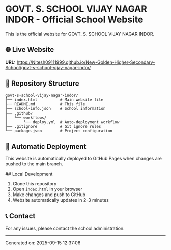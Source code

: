 # GOVT. S. SCHOOL VIJAY NAGAR INDOR - Official School Website

This is the official website for GOVT. S. SCHOOL VIJAY NAGAR INDOR.

## 🌐 Live Website
**URL:** https://Nitesh09111999.github.io/New-Golden-Higher-Secondary-School/govt-s-school-vijay-nagar-indor/

## 📁 Repository Structure
```
govt-s-school-vijay-nagar-indor/
├── index.html          # Main website file
├── README.md           # This file
├── school-info.json    # School information
├── .github/
│   └── workflows/
│       └── deploy.yml  # Auto-deployment workflow
├── .gitignore          # Git ignore rules
└── package.json        # Project configuration
```

## 🚀 Automatic Deployment
This website is automatically deployed to GitHub Pages when changes are pushed to the main branch.

##️ Local Development
1. Clone this repository
2. Open `index.html` in your browser
3. Make changes and push to GitHub
4. Website automatically updates in 2-3 minutes

## 📞 Contact
For any issues, please contact the school administration.

---
Generated on: 2025-09-15 12:37:06
